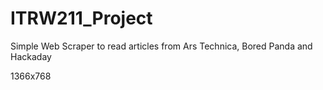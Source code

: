 # ITRW211_Project
Simple Web Scraper to read articles from Ars Technica, Bored Panda and Hackaday


1366x768

